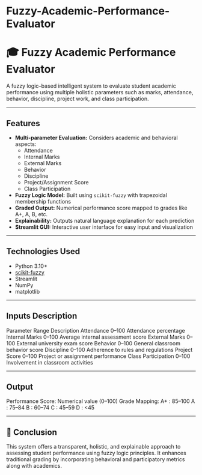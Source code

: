 # Fuzzy-Academic-Performance-Evaluator

# 🎓 Fuzzy Academic Performance Evaluator

A fuzzy logic–based intelligent system to evaluate student academic performance using multiple holistic parameters such as marks, attendance, behavior, discipline, project work, and class participation.

---

## Features

- **Multi-parameter Evaluation:** Considers academic and behavioral aspects:
  - Attendance
  - Internal Marks
  - External Marks
  - Behavior
  - Discipline
  - Project/Assignment Score
  - Class Participation
- **Fuzzy Logic Model:** Built using `scikit-fuzzy` with trapezoidal membership functions
- **Graded Output:** Numerical performance score mapped to grades like A+, A, B, etc.
- **Explainability:** Outputs natural language explanation for each prediction
- **Streamlit GUI:** Interactive user interface for easy input and visualization

---

## Technologies Used

- Python 3.10+
- [scikit-fuzzy](https://github.com/scikit-fuzzy/scikit-fuzzy)
- Streamlit
- NumPy
- matplotlib

---

## Inputs Description
Parameter	Range	Description
Attendance	0–100	Attendance percentage
Internal Marks	0–100	Average internal assessment score
External Marks	0–100	External university exam score
Behavior	0–100	General classroom behavior score
Discipline	0–100	Adherence to rules and regulations
Project Score	0–100	Project or assignment performance
Class Participation	0–100	Involvement in classroom activities

---

## Output
Performance Score: Numerical value (0–100)
Grade Mapping:
A+ : 85–100
A : 75–84
B : 60–74
C : 45–59
D : <45

---

## 📌 Conclusion
This system offers a transparent, holistic, and explainable approach to assessing student performance using fuzzy logic principles. It enhances traditional grading by incorporating behavioral and participatory metrics along with academics.
